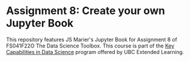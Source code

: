# Assignment 8: Create your own Jupyter Book
This repository features JS Marier's Jupyter Book for Assignment 8 of FS041F22O The Data Science Toolbox. This course is part of the [Key Capabilities in Data Science](https://extendedlearning.ubc.ca/programs/key-capabilities-data-science?gclid=Cj0KCQiAnNacBhDvARIsABnDa68dF8S94VF1uQgb0rb3c-ewW9kR08EdRN8DRUM7hBXhkuZBiDV2HjkaAv8XEALw_wcB) program offered by UBC Extended Learning.
